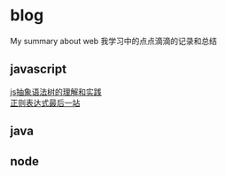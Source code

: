 # blog
My summary about web
我学习中的点点滴滴的记录和总结
## javascript
[js抽象语法树的理解和实践](https://github.com/Dreamfly666/blog/issues/4)<br />
[正则表达式最后一站](https://github.com/Dreamfly666/blog/issues/2)
## java

## node
